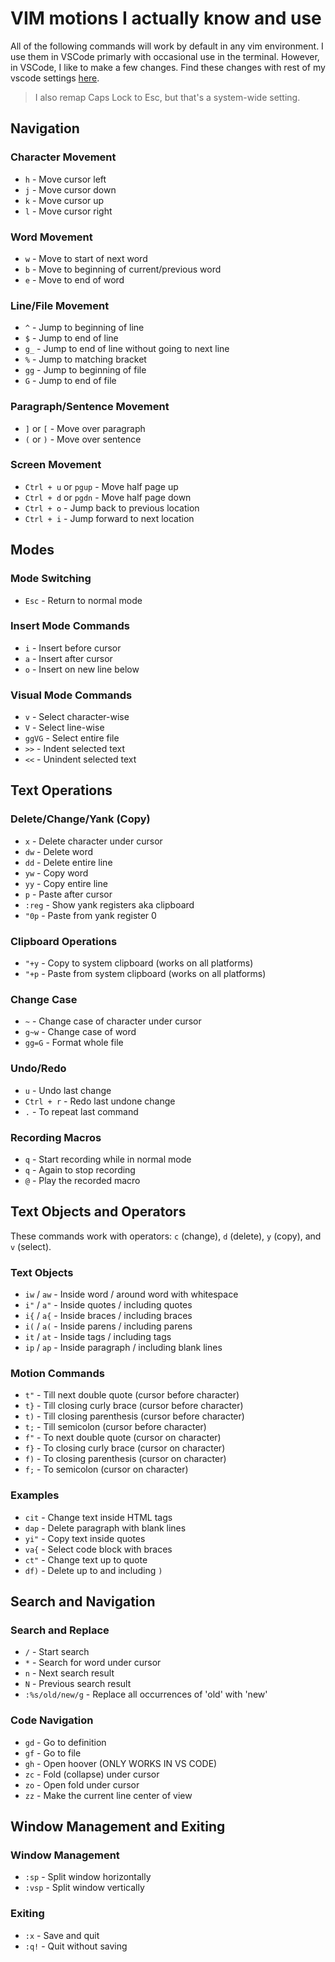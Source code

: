 # VIM motions I actually know and use

All of the following commands will work by default in any vim environment. I use them in VSCode primarly with occasional use in the terminal.
However, in VSCode, I like to make a few changes. Find these changes with rest of my vscode settings [here](/docs/template.html?file=vscode.md#settings).

> I also remap Caps Lock to Esc, but that's a system-wide setting.

## Navigation

### Character Movement

- `h` - Move cursor left
- `j` - Move cursor down
- `k` - Move cursor up
- `l` - Move cursor right

### Word Movement

- `w` - Move to start of next word
- `b` - Move to beginning of current/previous word
- `e` - Move to end of word

### Line/File Movement

- `^` - Jump to beginning of line
- `$` - Jump to end of line
- `g_` - Jump to end of line without going to next line
- `%` - Jump to matching bracket
- `gg` - Jump to beginning of file
- `G` - Jump to end of file

### Paragraph/Sentence Movement

- `]` or `[` - Move over paragraph
- `(` or `)` - Move over sentence

### Screen Movement

- `Ctrl + u` or `pgup` - Move half page up
- `Ctrl + d` or `pgdn` - Move half page down
- `Ctrl + o` - Jump back to previous location
- `Ctrl + i` - Jump forward to next location

## Modes

### Mode Switching

- `Esc` - Return to normal mode

### Insert Mode Commands

- `i` - Insert before cursor
- `a` - Insert after cursor
- `o` - Insert on new line below

### Visual Mode Commands

- `v` - Select character-wise
- `V` - Select line-wise
- `ggVG` - Select entire file
- `>>` - Indent selected text
- `<<` - Unindent selected text

## Text Operations

### Delete/Change/Yank (Copy)

- `x` - Delete character under cursor
- `dw` - Delete word
- `dd` - Delete entire line
- `yw` - Copy word
- `yy` - Copy entire line
- `p` - Paste after cursor
- `:reg` - Show yank registers aka clipboard
- `"0p` - Paste from yank register 0

### Clipboard Operations

- `"+y` - Copy to system clipboard (works on all platforms)
- `"+p` - Paste from system clipboard (works on all platforms)

### Change Case

- `~` - Change case of character under cursor
- `g~w` - Change case of word
- `gg=G` - Format whole file

### Undo/Redo

- `u` - Undo last change
- `Ctrl + r` - Redo last undone change
- `.` - To repeat last command

### Recording Macros
- `q` - Start recording while in normal mode
- `q` - Again to stop recording
- `@` - Play the recorded macro

## Text Objects and Operators

These commands work with operators: `c` (change), `d` (delete), `y` (copy), and `v` (select).

### Text Objects

- `iw` / `aw` - Inside word / around word with whitespace
- `i"` / `a"` - Inside quotes / including quotes
- `i{` / `a{` - Inside braces / including braces
- `i(` / `a(` - Inside parens / including parens
- `it` / `at` - Inside tags / including tags
- `ip` / `ap` - Inside paragraph / including blank lines

### Motion Commands

- `t"` - Till next double quote (cursor before character)
- `t}` - Till closing curly brace (cursor before character)
- `t)` - Till closing parenthesis (cursor before character)
- `t;` - Till semicolon (cursor before character)
- `f"` - To next double quote (cursor on character)
- `f}` - To closing curly brace (cursor on character)
- `f)` - To closing parenthesis (cursor on character)
- `f;` - To semicolon (cursor on character)

### Examples

- `cit` - Change text inside HTML tags
- `dap` - Delete paragraph with blank lines
- `yi"` - Copy text inside quotes
- `va{` - Select code block with braces
- `ct"` - Change text up to quote
- `df)` - Delete up to and including `)`

## Search and Navigation

### Search and Replace

- `/` - Start search
- `*` - Search for word under cursor
- `n` - Next search result
- `N` - Previous search result
- `:%s/old/new/g` - Replace all occurrences of 'old' with 'new'

### Code Navigation

- `gd` - Go to definition
- `gf` - Go to file
- `gh` - Open hoover (ONLY WORKS IN VS CODE)
- `zc` - Fold (collapse) under cursor
- `zo` - Open fold under cursor
- `zz` - Make the current line center of view

## Window Management and Exiting

### Window Management

- `:sp` - Split window horizontally
- `:vsp` - Split window vertically

### Exiting

- `:x` - Save and quit
- `:q!` - Quit without saving
